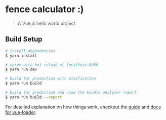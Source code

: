 # fence calculator :)

> A Vue.js hello world project

## Build Setup

```sh
# install dependencies
$ yarn install

# serve with hot reload at localhost:8080
$ yarn run dev

# build for production with minification
$ yarn run build

# build for production and view the bundle analyzer report
$ yarn run build --report
```

For detailed explanation on how things work, checkout the [guide](http://vuejs-templates.github.io/webpack/) and [docs for vue-loader](http://vuejs.github.io/vue-loader).
